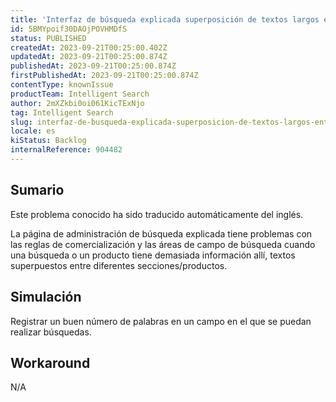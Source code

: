 ```yaml
---
title: 'Interfaz de búsqueda explicada superposición de textos largos entre diferentes áreas o productos'
id: 5BMYpoif30DAOjPOVHMDfS
status: PUBLISHED
createdAt: 2023-09-21T00:25:00.402Z
updatedAt: 2023-09-21T00:25:00.874Z
publishedAt: 2023-09-21T00:25:00.874Z
firstPublishedAt: 2023-09-21T00:25:00.874Z
contentType: knownIssue
productTeam: Intelligent Search
author: 2mXZkbi0oi061KicTExNjo
tag: Intelligent Search
slug: interfaz-de-busqueda-explicada-superposicion-de-textos-largos-entre-diferentes-areas-o-productos
locale: es
kiStatus: Backlog
internalReference: 904482
---
```


## Sumario

<div class="alert alert-info">
  <p>Este problema conocido ha sido traducido automáticamente del inglés.</p>
</div>


La página de administración de búsqueda explicada tiene problemas con las reglas de comercialización y las áreas de campo de búsqueda cuando una búsqueda o un producto tiene demasiada información allí, textos superpuestos entre diferentes secciones/productos.


##

## Simulación


Registrar un buen número de palabras en un campo en el que se puedan realizar búsquedas.



## Workaround


N/A




